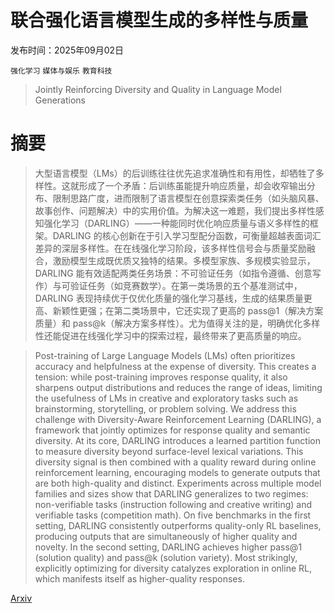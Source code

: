 # 联合强化语言模型生成的多样性与质量

发布时间：2025年09月02日

`强化学习` `媒体与娱乐` `教育科技`

> Jointly Reinforcing Diversity and Quality in Language Model Generations

# 摘要

> 大型语言模型（LMs）的后训练往往优先追求准确性和有用性，却牺牲了多样性。这就形成了一个矛盾：后训练虽能提升响应质量，却会收窄输出分布、限制思路广度，进而限制了语言模型在创意探索类任务（如头脑风暴、故事创作、问题解决）中的实用价值。为解决这一难题，我们提出多样性感知强化学习（DARLING）——一种能同时优化响应质量与语义多样性的框架。DARLING 的核心创新在于引入学习型配分函数，可衡量超越表面词汇差异的深层多样性。在在线强化学习阶段，该多样性信号会与质量奖励融合，激励模型生成既优质又独特的结果。多模型家族、多规模实验显示，DARLING 能有效适配两类任务场景：不可验证任务（如指令遵循、创意写作）与可验证任务（如竞赛数学）。在第一类场景的五个基准测试中，DARLING 表现持续优于仅优化质量的强化学习基线，生成的结果质量更高、新颖性更强；在第二类场景中，它还实现了更高的 pass@1（解决方案质量）和 pass@k（解决方案多样性）。尤为值得关注的是，明确优化多样性还能促进在线强化学习中的探索过程，最终带来了更高质量的响应。

> Post-training of Large Language Models (LMs) often prioritizes accuracy and helpfulness at the expense of diversity. This creates a tension: while post-training improves response quality, it also sharpens output distributions and reduces the range of ideas, limiting the usefulness of LMs in creative and exploratory tasks such as brainstorming, storytelling, or problem solving. We address this challenge with Diversity-Aware Reinforcement Learning (DARLING), a framework that jointly optimizes for response quality and semantic diversity. At its core, DARLING introduces a learned partition function to measure diversity beyond surface-level lexical variations. This diversity signal is then combined with a quality reward during online reinforcement learning, encouraging models to generate outputs that are both high-quality and distinct. Experiments across multiple model families and sizes show that DARLING generalizes to two regimes: non-verifiable tasks (instruction following and creative writing) and verifiable tasks (competition math). On five benchmarks in the first setting, DARLING consistently outperforms quality-only RL baselines, producing outputs that are simultaneously of higher quality and novelty. In the second setting, DARLING achieves higher pass@1 (solution quality) and pass@k (solution variety). Most strikingly, explicitly optimizing for diversity catalyzes exploration in online RL, which manifests itself as higher-quality responses.

[Arxiv](https://arxiv.org/abs/2509.02534)